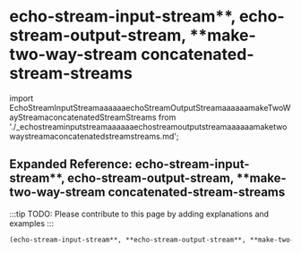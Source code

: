 # echo-stream-input-stream**, **echo-stream-output-stream**, **make-two-way-stream concatenated-stream-streams

import EchoStreamInputStreamaaaaaaechoStreamOutputStreamaaaaaamakeTwoWayStreamaconcatenatedStreamStreams from './_echostreaminputstreamaaaaaaechostreamoutputstreamaaaaaamaketwowaystreamaconcatenatedstreamstreams.md';

<EchoStreamInputStreamaaaaaaechoStreamOutputStreamaaaaaamakeTwoWayStreamaconcatenatedStreamStreams />

## Expanded Reference: echo-stream-input-stream**, **echo-stream-output-stream**, **make-two-way-stream concatenated-stream-streams

:::tip
TODO: Please contribute to this page by adding explanations and examples
:::

```lisp
(echo-stream-input-stream**, **echo-stream-output-stream**, **make-two-way-stream concatenated-stream-streams )
```

